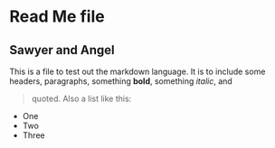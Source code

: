 # Read Me file 
## Sawyer and Angel 
This is a file to test out the markdown language. It is to include some headers, paragraphs, 
something **bold**,
something _italic_, and
> quoted.
Also a list like this: 
- One 
- Two 
- Three
